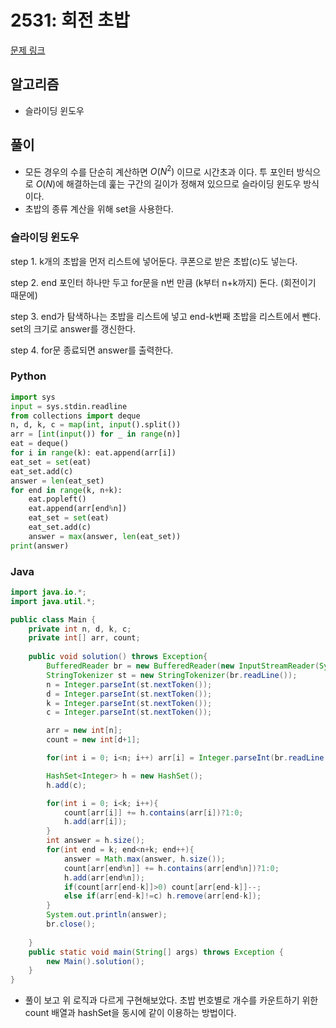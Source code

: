 
# 2531: 회전 초밥

[문제 링크](https://www.acmicpc.net/problem/2531)

## 알고리즘
* 슬라이딩 윈도우 


## 풀이
* 모든 경우의 수를 단순히 계산하면 $O(N^2)$ 이므로 시간초과 이다. 투 포인터 방식으로 $O(N)$에 해결하는데 훑는 구간의 길이가 정해져 있으므로 슬라이딩 윈도우 방식이다.
* 초밥의 종류 계산을 위해 set을 사용한다.

### 슬라이딩 윈도우
step 1. k개의 초밥을 먼저 리스트에 넣어둔다. 쿠폰으로 받은 초밥(c)도 넣는다.

step 2. end 포인터 하나만 두고 for문을 n번 만큼 (k부터 n+k까지) 돈다. (회전이기 때문에)

step 3. end가 탐색하나는 초밥을 리스트에 넣고 end-k번째 초밥을 리스트에서 뺀다. set의 크기로 answer를 갱신한다.

step 4. for문 종료되면 answer를 출력한다.
  
### Python
```python
import sys
input = sys.stdin.readline
from collections import deque
n, d, k, c = map(int, input().split())
arr = [int(input()) for _ in range(n)]
eat = deque()
for i in range(k): eat.append(arr[i])
eat_set = set(eat)
eat_set.add(c)
answer = len(eat_set)
for end in range(k, n+k):
	eat.popleft()
	eat.append(arr[end%n])
	eat_set = set(eat)
	eat_set.add(c)
	answer = max(answer, len(eat_set))
print(answer)
```

### Java
```java
import java.io.*;
import java.util.*;

public class Main {
	private int n, d, k, c;
	private int[] arr, count;
	
	public void solution() throws Exception{
		BufferedReader br = new BufferedReader(new InputStreamReader(System.in));
		StringTokenizer st = new StringTokenizer(br.readLine());
		n = Integer.parseInt(st.nextToken());
		d = Integer.parseInt(st.nextToken());
		k = Integer.parseInt(st.nextToken());
		c = Integer.parseInt(st.nextToken());

		arr = new int[n];
		count = new int[d+1];

		for(int i = 0; i<n; i++) arr[i] = Integer.parseInt(br.readLine());

		HashSet<Integer> h = new HashSet();
		h.add(c);

		for(int i = 0; i<k; i++){
			count[arr[i]] += h.contains(arr[i])?1:0;
			h.add(arr[i]);
		}
		int answer = h.size();
		for(int end = k; end<n+k; end++){
			answer = Math.max(answer, h.size());
			count[arr[end%n]] += h.contains(arr[end%n])?1:0;
			h.add(arr[end%n]);
			if(count[arr[end-k]]>0) count[arr[end-k]]--;
			else if(arr[end-k]!=c) h.remove(arr[end-k]);
		}
		System.out.println(answer);
		br.close();
		
	}
  	public static void main(String[] args) throws Exception {
    	new Main().solution();
  	}
}
```
* 풀이 보고 위 로직과 다르게 구현해보았다. 초밥 번호별로 개수를 카운트하기 위한 count 배열과 hashSet을 동시에 같이 이용하는 방법이다.
